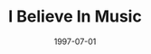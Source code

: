 ---
type: single
title: I Believe In Music
date: 1997-07-01
label: CNR
catalog: 123-456-789
img: /media/singles/i-believe-in-music.jpg
discs:
  - tracks:
    - I Believe In Music
    - Visionary Victim
    - title: Only Love
      subtitle: Demo
    - title: Broken Dreams
      subtitle: Demo
credits:
  - key: Artwork
    value: Robby Valentine
---